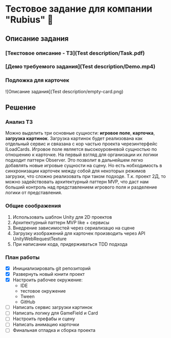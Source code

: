 # Тестовое задание для компании "Rubius" :anger:

## Описание задания 

### [Текстовое описание - ТЗ](Test description/Task.pdf)

### [Демо требуемого задания](Test description/Demo.mp4)

### Подложка для карточек
![Описание задания](Test description/empty-card.png)

## Решение

### Анализ ТЗ
 Можно выделить три основные сущности: **игровое поле**, **карточка**, **загрузка картинок**.
 Загрузка картинок будет реализована как отдельный сервис и свяазана с кор частью проекта
черезинтерфейс ILoadCards.
 Игровое поле является высокоуровневой сущностью по отношению к карточке. На первый взгляд
для организации их логики подходит паттерн Observer. Это позволит в дальнейшем легко добавлять
новые игровые сущности на сцену. Но есть нобходимость в синхронизации карточек между собой для 
 некоторых режимов загрузки, что сложно реализовать при таком подходе. 
  Т.к. проект 2Д, то можно задействовать архитектурный паттерн MVP, 
 что даст нам больший контроль над представлением игрового поля и разделение логики от представления.

### Общие соображения
1. Использовать шаблон Unity для 2D проектов
2. Архитектурный паттерн MVP like + сервисы
3. Внедрение зависимостей через сериализацю на сцене
4. Загрузку изображений для карточек производить через API UnityWebRequestTexture
5. При написании кода, придерживаться TDD подхода

### План работы
- [x] Инициализировать git репозиторий 
- [x] Развернуть новый юнити проект
- [X] Настроить рабочее окружение: 
  - IDE
  - тестовое окружение
  - Tween
  - GitHub
- [ ] Написать сервис загрузки картинок
- [ ] Написать логику для GameField и Card
- [ ] Настроить префабы и сцену
- [ ] Написать анимацию карточки
- [ ] Финальная отладка и сборка проекта
